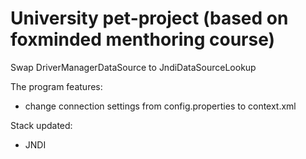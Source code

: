 # University pet-project (based on foxminded menthoring course)

Swap DriverManagerDataSource to JndiDataSourceLookup

The program features:
- change connection settings from config.properties to context.xml

Stack updated:
- JNDI
